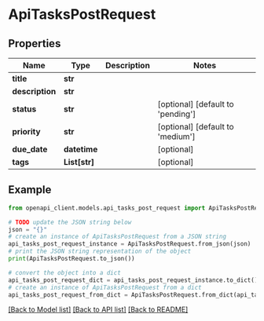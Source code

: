 # ApiTasksPostRequest


## Properties

Name | Type | Description | Notes
------------ | ------------- | ------------- | -------------
**title** | **str** |  | 
**description** | **str** |  | 
**status** | **str** |  | [optional] [default to 'pending']
**priority** | **str** |  | [optional] [default to 'medium']
**due_date** | **datetime** |  | [optional] 
**tags** | **List[str]** |  | [optional] 

## Example

```python
from openapi_client.models.api_tasks_post_request import ApiTasksPostRequest

# TODO update the JSON string below
json = "{}"
# create an instance of ApiTasksPostRequest from a JSON string
api_tasks_post_request_instance = ApiTasksPostRequest.from_json(json)
# print the JSON string representation of the object
print(ApiTasksPostRequest.to_json())

# convert the object into a dict
api_tasks_post_request_dict = api_tasks_post_request_instance.to_dict()
# create an instance of ApiTasksPostRequest from a dict
api_tasks_post_request_from_dict = ApiTasksPostRequest.from_dict(api_tasks_post_request_dict)
```
[[Back to Model list]](../README.md#documentation-for-models) [[Back to API list]](../README.md#documentation-for-api-endpoints) [[Back to README]](../README.md)


